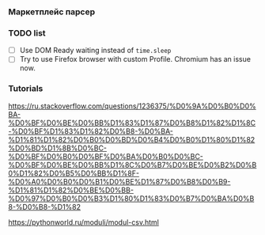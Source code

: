 ### Маркетплейс парсер


### TODO list
- [ ] Use DOM Ready waiting instead of `time.sleep`
- [ ] Try to use Firefox browser with custom Profile. Chromium has an issue now.

### Tutorials
https://ru.stackoverflow.com/questions/1236375/%D0%9A%D0%B0%D0%BA-%D0%BF%D0%BE%D0%BB%D1%83%D1%87%D0%B8%D1%82%D1%8C-%D0%BF%D1%83%D1%82%D0%B8-%D0%BA-%D1%81%D1%82%D0%B0%D0%BD%D0%B4%D0%B0%D1%80%D1%82%D0%BD%D1%8B%D0%BC-%D0%BF%D0%B0%D0%BF%D0%BA%D0%B0%D0%BC-%D0%BF%D0%BE%D0%BB%D1%8C%D0%B7%D0%BE%D0%B2%D0%B0%D1%82%D0%B5%D0%BB%D1%8F-%D0%A0%D0%B0%D0%B1%D0%BE%D1%87%D0%B8%D0%B9-%D1%81%D1%82%D0%BE%D0%BB-%D0%97%D0%B0%D0%B3%D1%80%D1%83%D0%B7%D0%BA%D0%B8-%D0%B8-%D1%82

https://pythonworld.ru/moduli/modul-csv.html
